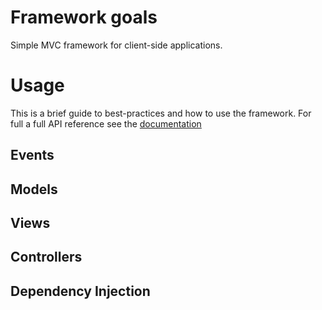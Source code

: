 # Framework goals

Simple MVC framework for client-side applications.

# Usage

This is a brief guide to best-practices and how to use the framework. For full a full API reference see the [documentation](http://rlayte.github.com/mvc/)

## Events

## Models

## Views

## Controllers

## Dependency Injection

